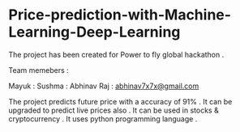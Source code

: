 # Price-prediction-with-Machine-Learning-Deep-Learning

The project has been created for Power to fly global hackathon .

Team memebers :

Mayuk :
Sushma : 
Abhinav Raj : abhinav7x7x@gmail.com

The project predicts future price with a accuracy of 91% .
It can be upgraded to predict live prices also .
It can be used in stocks & cryptocurrency .
It uses python programming language .
